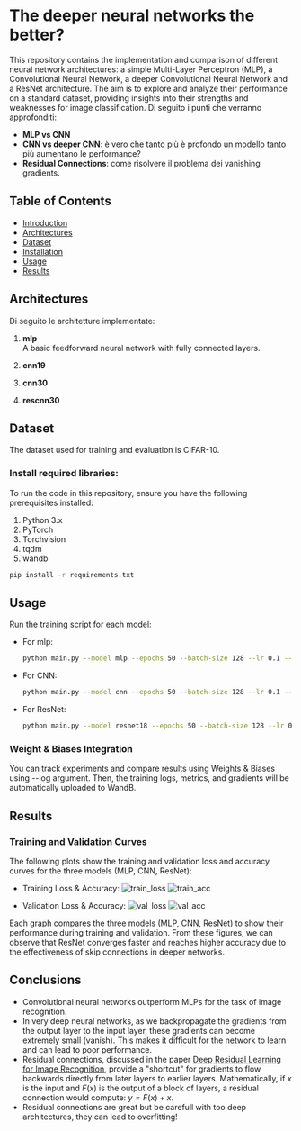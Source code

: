# The deeper neural networks the better?
This repository contains the implementation and comparison of different neural network architectures: a simple Multi-Layer Perceptron (MLP), a Convolutional Neural Network, a deeper Convolutional Neural Network and a ResNet architecture. The aim is to explore and analyze their performance on a standard dataset, providing insights into their strengths and weaknesses for image classification. Di seguito i punti che verranno approfonditi:

- **MLP vs CNN**
- **CNN vs deeper CNN**: è vero che tanto più è profondo un modello tanto più aumentano le performance?
- **Residual Connections**: come risolvere il problema dei vanishing gradients.

## Table of Contents
- [Introduction](#introduction)
- [Architectures](#architectures)
- [Dataset](#dataset)
- [Installation](#installation)
- [Usage](#usage)
- [Results](#results)

## Architectures
Di seguito le architetture implementate:
1. **mlp**  
   A basic feedforward neural network with fully connected layers.
   
3. **cnn19**  

4. **cnn30**  

5. **rescnn30**  
   

## Dataset

The dataset used for training and evaluation is CIFAR-10.

### Install required libraries:
To run the code in this repository, ensure you have the following prerequisites installed:

1. Python 3.x
2. PyTorch  
3. Torchvision
4. tqdm
5. wandb
   
```bash
pip install -r requirements.txt
```

## Usage

Run the training script for each model:

- For mlp:

  ```bash
  python main.py --model mlp --epochs 50 --batch-size 128 --lr 0.1 --num-workers 2 --log
  ```

- For CNN:

  ```bash
  python main.py --model cnn --epochs 50 --batch-size 128 --lr 0.1 --num-workers 2 --log
  ```

- For ResNet:

  ```bash
  python main.py --model resnet18 --epochs 50 --batch-size 128 --lr 0.1 --num-workers 2 --log
  ```

### Weight & Biases Integration
You can track experiments and compare results using Weights & Biases using --log argument.
Then, the training logs, metrics, and gradients will be automatically uploaded to WandB.

## Results
### Training and Validation Curves
The following plots show the training and validation loss and accuracy curves for the three models (MLP, CNN, ResNet):

- Training Loss & Accuracy:
![train_loss](https://github.com/user-attachments/assets/167840b1-f7f6-4f5b-8063-6eeb51fb58f8)
![train_acc](https://github.com/user-attachments/assets/6450fad8-7e8a-4008-9a8a-157c3aeb9849)

- Validation Loss & Accuracy:
![val_loss](https://github.com/user-attachments/assets/92bd3ba1-50db-49f7-88cb-2c63e02ac1e6)
![val_acc](https://github.com/user-attachments/assets/3664cbe2-a46a-4813-9fd1-f1a3eb6d26dc)


Each graph compares the three models (MLP, CNN, ResNet) to show their performance during training and validation. From these figures, we can observe that ResNet converges faster and reaches higher accuracy due to the effectiveness of skip connections in deeper networks.

## Conclusions
- Convolutional neural networks outperform MLPs for the task of image recognition.
- In very deep neural networks, as we backpropagate the gradients from the output layer to the input layer, these gradients can become extremely small (vanish). This makes it difficult for the network to learn and can lead to poor performance.
- Residual connections, discussed in the paper [Deep Residual Learning for Image Recognition](https://arxiv.org/pdf/1512.03385), provide a "shortcut" for gradients to flow backwards directly from later layers to earlier layers. Mathematically, if $x$ is the input and $F(x)$ is the output of a block of layers, a residual connection would compute: $y = F(x) + x$.
- Residual connections are great but be carefull with too deep architectures, they can lead to overfitting!
